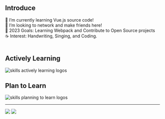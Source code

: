 <div align="center">
</div>
<h2>Introduce</h2>
🌳 I’m currently learning Vue.js source code! <br> 
🐾 I’m looking to network and make friends here! <br>
🌊 2023 Goals: Learning Webpack and Contribute to Open Source projects <br>
☕ Interest: Handwriting, Singing, and Coding. <br>
<br>
<div align="left">
  <h2> <strong> Actively Learning </strong></h2>
  <!--  &perline=3  -->
  <img src="https://skillicons.dev/icons?i=vue,vite,webpack,flutter,react,ts,html,css,js" alt="skills actively learning logos"> <br> 
  <h2> <strong> Plan to Learn </strong></h2>
  <img src="https://skillicons.dev/icons?i=svelte,sass,tailwind,nuxt,electron" alt="skills planning to learn logos">
</div>
<hr />
<img src="https://github-readme-stats.vercel.app/api?username=Pursuit01&show_icons=true&hide_title=false&theme=transparent)](https://github.com/anuraghazra/github-readme-stats" />

<img src="https://github-readme-stats.vercel.app/api/top-langs/?username=Pursuit01&hide_progress=false&theme=transparent)](https://github.com/anuraghazra/github-readme-stats" />
